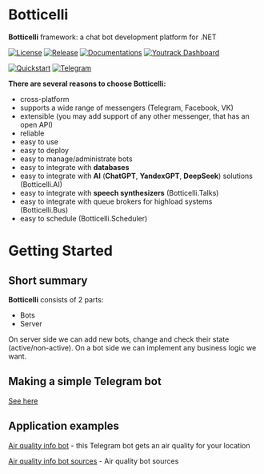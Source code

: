 # Botticelli
**Botticelli** framework: a chat bot development platform for .NET 

[![License](https://img.shields.io/badge/GPL-license-orange)](https://github.com/devgopher/botticelli?tab=GPL-3.0-1-ov-file)
[![Release](https://img.shields.io/badge/Release-0.6-orange)](https://github.com/devgopher/botticelli/releases/tag/0.6)
[![Documentations](https://img.shields.io/badge/Documentation-docs-orange.svg?style=flat-square)](http://botticellibots.com/documentation/)
[![Youtrack Dashboard](https://img.shields.io/badge/Youtrack-dashboard-orange.svg?style=flat-square)](https://botticelli.youtrack.cloud/dashboard)

[![Quickstart](https://img.shields.io/badge/Quickstart-docs-orange)](http://botticellibots.com/quick-start)
[![Telegram](https://img.shields.io/badge/Telegram-channel-orange)](https://t.me/botticelli_bots) 

**There are several reasons to choose Botticelli:**
- cross-platform
- supports a wide range of messengers (Telegram, Facebook, VK)
- extensible (you may add support of any other messenger, that has an open API)
- reliable
- easy to use
- easy to deploy
- easy to manage/administrate bots
- easy to integrate with **databases**
- easy to integrate with **AI** (**ChatGPT**, **YandexGPT**, **DeepSeek**) solutions (Botticelli.AI)
- easy to integrate with **speech synthesizers** (Botticelli.Talks)
- easy to integrate with queue brokers for highload systems (Botticelli.Bus)
- easy to schedule (Botticelli.Scheduler)

# Getting Started

## Short summary
**Botticelli** consists of 2 parts: 
- Bots
- Server

On server side we can add new bots, change and check their state (active/non-active).
On a bot side we can implement any business logic we want.

## Making a simple Telegram bot
[See here](https://dev.to/botticellibots/making-a-telegram-bot-with-botticellibots-2jmi)


## Application examples
[Air quality info bot](https://t.me/air_quality_info_bot) - this Telegram bot gets an air quality for your location

[Air quality info bot sources](https://github.com/devgopher/air_quality_bot) - Air quality bot sources

